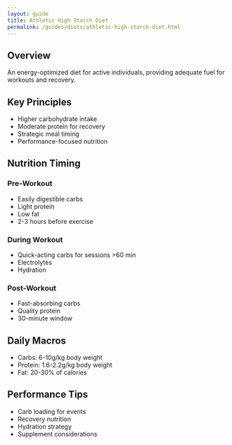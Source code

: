 ```yaml
---
layout: guide
title: Athletic High Starch Diet
permalink: /guides/diets/athletic-high-starch-diet.html
---
```


## Overview
An energy-optimized diet for active individuals, providing adequate fuel for workouts and recovery.

## Key Principles
- Higher carbohydrate intake
- Moderate protein for recovery
- Strategic meal timing
- Performance-focused nutrition

## Nutrition Timing
### Pre-Workout
- Easily digestible carbs
- Light protein
- Low fat
- 2-3 hours before exercise

### During Workout
- Quick-acting carbs for sessions >60 min
- Electrolytes
- Hydration

### Post-Workout
- Fast-absorbing carbs
- Quality protein
- 30-minute window

## Daily Macros
- Carbs: 6-10g/kg body weight
- Protein: 1.6-2.2g/kg body weight
- Fat: 20-30% of calories

## Performance Tips
- Carb loading for events
- Recovery nutrition
- Hydration strategy
- Supplement considerations